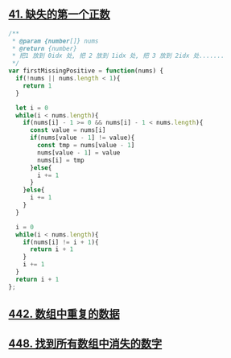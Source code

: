 ## [41. 缺失的第一个正数](https://leetcode-cn.com/problems/first-missing-positive/)

~~~javascript
/**
 * @param {number[]} nums
 * @return {number}
 * 把1 放到 0idx 处, 把 2 放到 1idx 处, 把 3 放到 2idx 处.......
 */
var firstMissingPositive = function(nums) {
  if(!nums || nums.length < 1){
    return 1
  }

  let i = 0
  while(i < nums.length){
    if(nums[i] - 1 >= 0 && nums[i] - 1 < nums.length){
      const value = nums[i]
      if(nums[value - 1] != value){
        const tmp = nums[value - 1]
        nums[value - 1] = value 
        nums[i] = tmp
      }else{
        i += 1
      }
    }else{
      i += 1
    }
  }

  i = 0
  while(i < nums.length){
    if(nums[i] != i + 1){
      return i + 1
    }
    i += 1
  }
  return i + 1
};
~~~



## [442. 数组中重复的数据](https://leetcode-cn.com/problems/find-all-duplicates-in-an-array/)



## [448. 找到所有数组中消失的数字](https://leetcode-cn.com/problems/find-all-numbers-disappeared-in-an-array/)


